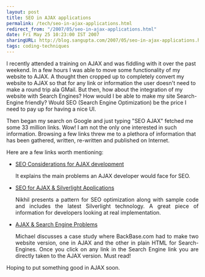 ```yaml
---
layout: post
title: SEO in AJAX applications
permalink: /tech/seo-in-ajax-applications.html
redirect_from: "/2007/05/seo-in-ajax-applications.html"
date: Fri May 25 10:23:00 IST 2007
sharingURL: http://blog.sangupta.com/2007/05/seo-in-ajax-applications.html
tags: coding-techniques
---
```


I recently attended a training on AJAX and was fiddling with it over the past weekend. In a 
few hours I was able to move some functionality of my website to AJAX. A thought then cropped 
up to completely convert my website to AJAX so that for any link or information the user doesn't 
need to make a round trip ala GMail. But then, how about the integration of my website with 
Search Engines? How would I be able to make my site Search-Engine friendly? Would SEO (Search 
Engine Optimization) be the price I need to pay up for having a nice UI.

<!-- break here -->

Then began my search on Google and just typing "SEO AJAX" fetched me some 33 million links. 
Wow! I am not the only one interested in such information. Browsing a few links threw me to 
a plethora of information that has been gathered, written, re-written and published on Internet.

Here are a few links worth mentioning:

* <a href="http://seoblog.intrapromote.com/2006/05/seo_considerati.html">SEO Considerations for AJAX development<br></a><p align="justify">It explains the main problems an AJAX developer would face for SEO.<a href="http://seoblog.intrapromote.com/2006/05/seo_considerati.html"><br></a>

* <a href="http://www.nikhilk.net/Entry.aspx?id=163">SEO for AJAX &amp; Silverlight Applications<br></a><p align="justify">Nikhil presents a pattern for SEO optimization along with sample code and includes the latest Silverlight technology. A great piece of information for developers looking at real implementation.<a href="http://www.nikhilk.net/Entry.aspx?id=163"><br></a>


* <a href="http://weblogs.asp.net/mschwarz/archive/2005/08/06/421761.aspx">AJAX &amp; Search Engine Problems<br></a><p align="justify">Michael discusses a case study where BackBase.com had to make two website version, one in AJAX and the other in plain HTML for Search-Engines. Once you click on any link in the Search Engine link you are directly taken to the AJAX version. Must read!<a href="http://weblogs.asp.net/mschwarz/archive/2005/08/06/421761.aspx"><br></a>


Hoping to put something good in AJAX soon.

